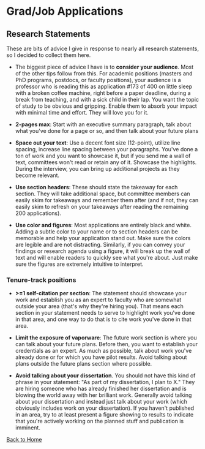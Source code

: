 # Grad/Job Applications

## Research Statements
These are bits of advice I give in response to nearly all research statements, so I decided to collect them here.

* The biggest piece of advice I have is to **consider your audience**. Most of the other tips follow from this. For academic positions (masters and PhD programs, postdocs, or faculty positions), your audience is a professor who is reading this as application #173 of 400 on little sleep with a broken coffee machine, right before a paper deadline, during a break from teaching, and with a sick child in their lap. You want the topic of study to be obvious and gripping. Enable them to absorb your impact with minimal time and effort. They will love you for it.

* **2-pages max**: Start with an executive summary paragraph, talk about what you've done for a page or so, and then talk about your future plans

* **Space out your text**: Use a decent font size (12-point), utilize line spacing, increase line spacing between your paragraphs. You've done a ton of work and you want to showcase it, but if you send me a wall of text, committees won't read or retain any of it. Showcase the highlights. During the interview, you can bring up additional projects as they become relevant.

* **Use section headers**: These should state the takeaway for each section. They will take additional space, but committee members can easily skim for takeaways and remember them after (and if not, they can easily skim to refresh on your takeaways after reading the remaining 200 applications). 

* **Use color and figures**: Most applications are entirely black and white. Adding a subtle color to your name or to section headers can be memorable and help your application stand out. Make sure the colors are legible and are not distracting. Similarly, if you can convey your findings or research agenda using a figure, it will break up the wall of text and will enable readers to quickly see what you're about. Just make sure the figures are extremely intuitive to interpret.

### Tenure-track positions
* **>=1 self-citation per section**: The statement should showcase your work and establish you as an expert to faculty who are somewhat outside your area (that's why they're hiring you). That means each section in your statement needs to serve to highlight work you've done in that area, and one way to do that is to cite work you've done in that area.

* **Limit the exposure of vaporware**: The future work section is where you can talk about your future plans. Before then, you want to establish your credentials as an expert. As much as possible, talk about work you've already done or for which you have pilot results. Avoid talking about plans outside the future plans section where possible.

* **Avoid talking about your dissertation**. You should not have this kind of phrase in your statement: "As part of my dissertation, I plan to X."  They are hiring someone who has already finished her dissertation and is blowing the world away with her brilliant work. Generally avoid talking about your dissertation and instead just talk about your work (which obviously includes work on your dissertation). If you haven't published in an area, try to at least present a figure showing to results to indicate that you're actively working on the planned stuff and publication is imminent.

[Back to Home](README.md)